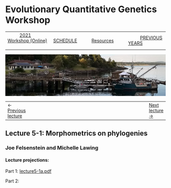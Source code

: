 
# Evolutionary Quantitative Genetics Workshop #

|        |        |        |    |
|--------|---------------------------------------------|--------------------|------------------------------------------|
| &nbsp;&nbsp;&nbsp;&nbsp;&nbsp;&nbsp;&nbsp;&nbsp;&nbsp; [2021 Workshop (Online)](/index.html) &nbsp;&nbsp;&nbsp;&nbsp;&nbsp;&nbsp;&nbsp;&nbsp;&nbsp; | &nbsp;&nbsp;&nbsp;&nbsp;&nbsp;&nbsp;&nbsp;&nbsp;&nbsp;&nbsp;&nbsp;&nbsp; [SCHEDULE](schedule.html) &nbsp;&nbsp;&nbsp;&nbsp;&nbsp;&nbsp;&nbsp;&nbsp;&nbsp; | &nbsp;&nbsp;&nbsp;&nbsp;&nbsp;&nbsp;&nbsp;&nbsp;&nbsp;&nbsp;&nbsp;&nbsp; [Resources](resources.html) &nbsp;&nbsp;&nbsp;&nbsp;&nbsp;&nbsp;&nbsp;&nbsp;&nbsp; | &nbsp;&nbsp;&nbsp;&nbsp;&nbsp;&nbsp;&nbsp;&nbsp;&nbsp; [PREVIOUS YEARS](previous.html) &nbsp;&nbsp;&nbsp;&nbsp;&nbsp;&nbsp; |


<div align="left">
<img src="/media/FHLimage2018b.jpg" alt="FHL waterfront in 2018">
</div>

<table><tr><td>&larr; <a href="lecture4-3.html">Previous lecture</a></td><td width="665">&nbsp;</td><td> <a href="lecture5-2.html">Next lecture &rarr;</a></td></tr></table>

  

## Lecture 5-1: Morphometrics on phylogenies ##

### Joe Felsenstein and Michelle Lawing ###
  
#### Lecture projections: ####

Part 1: [lecture5-1a.pdf](https://drive.google.com/file/d/15FQis2KI4O0GrhtTugD3k9Vxf2Dosaxh/view?usp=sharing)

Part 2: 

